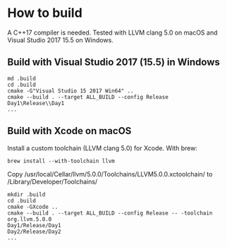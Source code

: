 # How to build

A C++17 compiler is needed. Tested with LLVM clang 5.0 on macOS and Visual Studio 2017 15.5 on Windows.

## Build with Visual Studio 2017 (15.5) in Windows

```
md .build
cd .build
cmake -G"Visual Studio 15 2017 Win64" ..
cmake --build . --target ALL_BUILD --config Release
Day1\Release\\Day1
...
```

## Build with Xcode on macOS

Install a custom toolchain (LLVM clang 5.0) for Xcode. 
With brew:

```brew install --with-toolchain llvm```

Copy /usr/local/Cellar/llvm/5.0.0/Toolchains/LLVM5.0.0.xctoolchain/ to  /Library/Developer/Toolchains/

```
mkdir .build
cd .build
cmake -GXcode ..
cmake --build . --target ALL_BUILD --config Release -- -toolchain org.llvm.5.0.0
Day1/Release/Day1
Day2/Release/Day2
...
```

